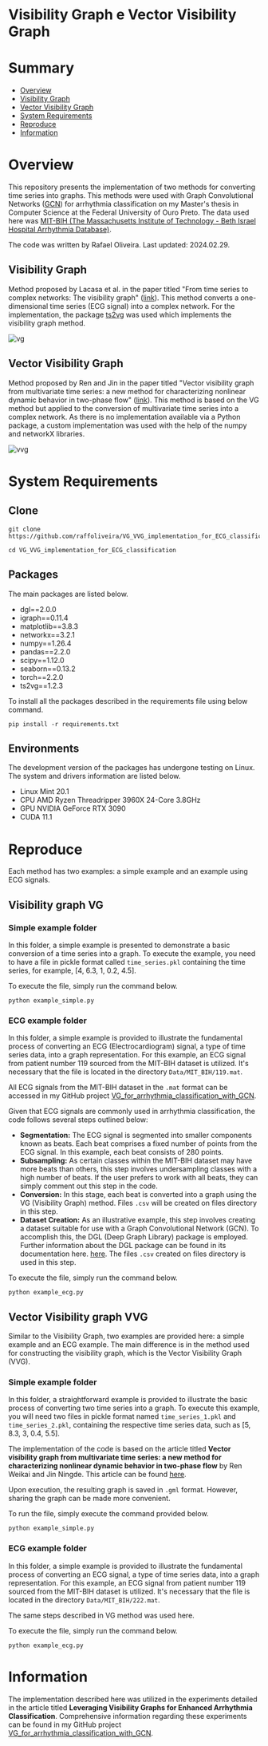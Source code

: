 # Visibility Graph e Vector Visibility Graph

# Summary

- [Overview](#overview)
- [Visibility Graph](#visibility-graph)
- [Vector Visibility Graph](#vector-visibility-graph)
- [System Requirements](#system-requirements)
- [Reproduce](#reproduce)
- [Information](#information)

# Overview

This repository presents the implementation of two methods for converting time series into graphs. This methods were used with Graph Convolutional Networks ([GCN](https://tkipf.github.io/graph-convolutional-networks/)) for arrhythmia classification on my Master's thesis in Computer Science at the Federal University of Ouro Preto. The data used here was [MIT-BIH (The Massachusetts Institute of Technology - Beth Israel Hospital Arrhythmia Database)](https://physionet.org/content/mitdb/1.0.0/).

The code was written by Rafael Oliveira. Last updated: 2024.02.29.

## Visibility Graph


Method proposed by Lacasa et al. in the paper titled "From time series to complex networks: The visibility graph" ([link](https://www.pnas.org/doi/abs/10.1073/pnas.0709247105)). This method converts a one-dimensional time series (ECG signal) into a complex network. For the implementation, the package [ts2vg](https://pypi.org/project/ts2vg/) was used which implements the visibility graph method.

![vg](./images/vg.png)


## Vector Visibility Graph

  
Method proposed by Ren and Jin in the paper titled "Vector visibility graph from multivariate time series: a new method for characterizing nonlinear dynamic behavior in two-phase flow" ([link](https://link.springer.com/article/10.1007/s11071-019-05147-7)). This method is based on the VG method but applied to the conversion of multivariate time series into a complex network. As there is no implementation available via a Python package, a custom implementation was used with the help of the numpy and networkX libraries.

![vvg](./images/vvg.png)

# System Requirements


## Clone

```shell
git clone https://github.com/raffoliveira/VG_VVG_implementation_for_ECG_classification.git
```

```shell
cd VG_VVG_implementation_for_ECG_classification
```

## Packages

The main packages are listed below. 

+ dgl==2.0.0
+ igraph==0.11.4
+ matplotlib==3.8.3
+ networkx==3.2.1
+ numpy==1.26.4
+ pandas==2.2.0
+ scipy==1.12.0
+ seaborn==0.13.2
+ torch==2.2.0
+ ts2vg==1.2.3


To install all the packages described in the requirements file using below command.

```shell
pip install -r requirements.txt
```

## Environments

The development version of the packages has undergone testing on Linux. The system and drivers information are listed below.

+ Linux Mint 20.1 
+ CPU AMD Ryzen Threadripper 3960X 24-Core 3.8GHz
+ GPU NVIDIA GeForce RTX 3090
+ CUDA 11.1

# Reproduce

Each method has two examples: a simple example and an example using ECG signals. 

## Visibility graph VG

### Simple example folder

In this folder, a simple example is presented to demonstrate a basic conversion of a time series into a graph. To execute the example, you need to have a file in pickle format called `time_series.pkl` containing the time series, for example, [4, 6.3, 1, 0.2, 4.5]. 

To execute the file, simply run the command below.

```
python example_simple.py
```

### ECG example folder

In this folder, a simple example is provided to illustrate the fundamental process of converting an ECG (Electrocardiogram) signal, a type of time series data, into a graph representation. For this example, an ECG signal from patient number 119 sourced from the MIT-BIH dataset is utilized. It's necessary that the file is located in the directory `Data/MIT_BIH/119.mat`. 

All ECG signals from the MIT-BIH dataset in the `.mat` format can be accessed in my GitHub project  [VG_for_arrhythmia_classification_with_GCN](https://github.com/raffoliveira/VG_for_arrhythmia_classification_with_GCN). 

Given that ECG signals are commonly used in arrhythmia classification, the code follows several steps outlined below:

+ **Segmentation:** The ECG signal is segmented into smaller components known as beats. Each beat comprises a fixed number of points from the ECG signal. In this example, each beat consists of 280 points.
+ **Subsampling:** As certain classes within the MIT-BIH dataset may have more beats than others, this step involves undersampling classes with a high number of beats. If the user prefers to work with all beats, they can simply comment out this step in the code.
+ **Conversion:** In this stage, each beat is converted into a graph using the VG (Visibility Graph) method. Files `.csv` will be created on files directory in this step.
+ **Dataset Creation:** As an illustrative example, this step involves creating a dataset suitable for use with a Graph Convolutional Network (GCN). To accomplish this, the DGL (Deep Graph Library) package is employed. Further information about the DGL package can be found in its documentation here. [here](https://docs.dgl.ai/). The files `.csv` created on files directory is used in this step.
  
To execute the file, simply run the command below.

```
python example_ecg.py
```

## Vector Visibility graph VVG

Similar to the Visibility Graph, two examples are provided here: a simple example and an ECG example. The main difference is in the method used for constructing the visibility graph, which is the Vector Visibility Graph (VVG).

### Simple example folder

In this folder, a straightforward example is provided to illustrate the basic process of converting two time series into a graph. To execute this example, you will need two files in pickle format named `time_series_1.pkl` and `time_series_2.pkl`, containing the respective time series data, such as [5, 8.3, 3, 0.4, 5.5].

The implementation of the code is based on the article titled **Vector visibility graph from multivariate time series: a new method for characterizing nonlinear dynamic behavior in two-phase flow** by Ren Weikai and Jin Ningde. This article can be found [here](https://link.springer.com/article/10.1007/s11071-019-05147-7).

Upon execution, the resulting graph is saved in `.gml` format. However, sharing the graph can be made more convenient.

To run the file, simply execute the command provided below.

```
python example_simple.py
```

### ECG example folder

In this folder, a simple example is provided to illustrate the fundamental process of converting an ECG signal, a type of time series data, into a graph representation. For this example, an ECG signal from patient number 119 sourced from the MIT-BIH dataset is utilized. It's necessary that the file is located in the directory `Data/MIT_BIH/222.mat`.

The same steps described in VG method was used here.

To execute the file, simply run the command below.

```
python example_ecg.py
```

# Information

The implementation described here was utilized in the experiments detailed in the article titled **Leveraging Visibility Graphs for Enhanced Arrhythmia Classification**. Comprehensive information regarding these experiments can be found in my GitHub project [VG_for_arrhythmia_classification_with_GCN](https://github.com/raffoliveira/VG_for_arrhythmia_classification_with_GCN).

